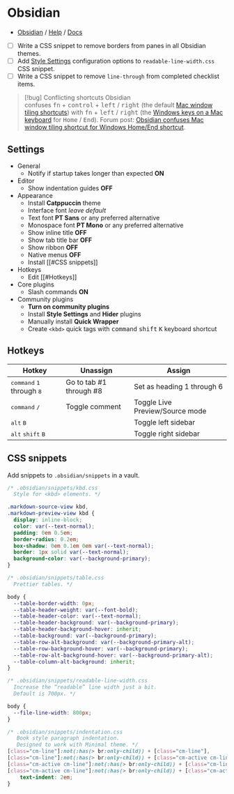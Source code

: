 # Obsidian

- [Obsidian](https://obsidian.md) / [Help](https://help.obsidian.md/Home) / [Docs](https://docs.obsidian.md/Home)

- [ ] Write a CSS snippet to remove borders from panes in all Obsidian themes.
- [ ] Add [Style Settings](https://github.com/mgmeyers/obsidian-style-settings) configuration options to `readable-line-width.css` CSS snippet.
- [ ] Write a CSS snippet to remove `line-through` from completed checklist items.

> [!bug] Conflicting shortcuts
> Obsidian confuses <kbd>fn</kbd> + <kbd>control</kbd> + <kbd>left</kbd> / <kbd>right</kbd> (the default [Mac window tiling shortcuts](https://support.apple.com/en-au/guide/mac-help/mchl9674d0b0/mac)) with <kbd>fn</kbd> + <kbd>left</kbd> / <kbd>right</kbd> (the [Windows keys on a Mac keyboard](https://support.apple.com/en-au/guide/mac-help/cpmh0152/mac) for <kbd>Home</kbd> / <kbd>End</kbd>). Forum post: [Obsidian confuses Mac window tiling shortcut for Windows Home/End shortcut](https://forum.obsidian.md/t/obsidian-confuses-mac-window-tiling-shortcut-for-windows-home-end-shortcut/91551).

## Settings

- General
	- Notify if startup takes longer than expected **ON**
- Editor
	- Show indentation guides **OFF**
- Appearance
	- Install **Catppuccin** theme
	- Interface font *leave default*
	- Text font **PT Sans** or any preferred alternative
	- Monospace font **PT Mono** or any preferred alternative
	- Show inline title **OFF**
	- Show tab title bar **OFF**
	- Show ribbon **OFF**
	- Native menus **OFF**
	- Install [[#CSS snippets]]
- Hotkeys
	- Edit [[#Hotkeys]]
- Core plugins
	- Slash commands **ON**
- Community plugins
	- **Turn on community plugins**
	- Install **Style Settings** and **Hider** plugins
	- Manually install **Quick Wrapper**
	- Create `<kbd>` quick tags with <kbd>command</kbd> <kbd>shift</kbd> <kbd>K</kbd> keyboard shortcut

## Hotkeys

| Hotkey                                               | Unassign                | Assign                          |
| ---------------------------------------------------- | ----------------------- | ------------------------------- |
| <kbd>command</kbd> <kbd>1</kbd> through <kbd>8</kbd> | Go to tab #1 through #8 | Set as heading 1 through 6      |
| <kbd>command</kbd> <kbd>/</kbd>                      | Toggle comment          | Toggle Live Preview/Source mode |
| <kbd>alt</kbd> <kbd>B</kbd>                          |                         | Toggle left sidebar             |
| <kbd>alt</kbd> <kbd>shift</kbd> <kbd>B</kbd>         |                         | Toggle right sidebar            |

## CSS snippets

Add snippets to `.obsidian/snippets` in a vault.

```css
/* .obsidian/snippets/kbd.css
  Style for <kbd> elements. */

.markdown-source-view kbd,
.markdown-preview-view kbd {
  display: inline-block;
  color: var(--text-normal);
  padding: 0em 0.5em;
  border-radius: 0.2em;
  box-shadow: 0em 0.1em 0em var(--text-normal);
  border: 1px solid var(--text-normal);
  background-color: var(--background-primary);
}
```

```css
/* .obsidian/snippets/table.css
  Prettier tables. */

body {
  --table-border-width: 0px;
  --table-header-weight: var(--font-bold);
  --table-header-color: var(--text-normal);
  --table-header-background: var(--background-primary);
  --table-header-background-hover: inherit;
  --table-background: var(--background-primary);
  --table-row-alt-background: var(--background-primary-alt);
  --table-row-background-hover: var(--background-primary);
  --table-row-alt-background-hover: var(--background-primary-alt);
  --table-column-alt-background: inherit;
}
```

```css
/* .obsidian/snippets/readable-line-width.css
  Increase the “readable” line width just a bit.
  Default is 700px. */

body {
  --file-line-width: 800px;
}
```

```css
/* .obsidian/snippets/indentation.css
   Book style paragraph indentation.
   Designed to work with Minimal theme. */
[class="cm-line"]:not(:has(> br:only-child)) + [class="cm-line"],
[class="cm-line"]:not(:has(> br:only-child)) + [class="cm-active cm-line"],
[class="cm-active cm-line"]:not(:has(> br:only-child)) + [class="cm-line"],
[class="cm-active cm-line"]:not(:has(> br:only-child)) + [class="cm-active cm-line"] {
    text-indent: 2em;
}
```

